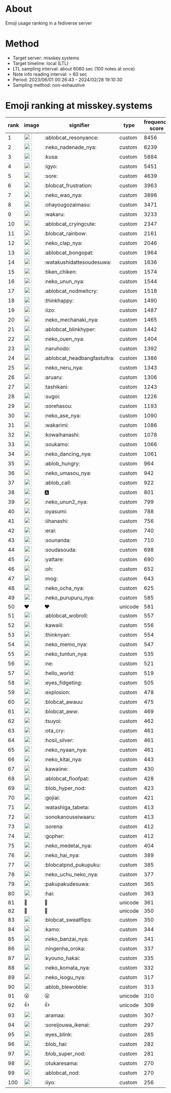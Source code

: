 # About
Emoji usage ranking in a fediverse server

# Method
- Target server: misskey.systems
- Target timeline: local (LTL)
- LTL sampling interval: about 6060 sec (100 notes at once)
- Note info reading interval: > 60 sec
- Period: 2023/06/01 00:26:43 - 2024/02/28 19:10:30 
- Sampling method: non-exhaustive

# Emoji ranking at misskey.systems

|rank|image|signifier|type|frequency score|
|----|----|----|----|----|
|1|<img height="24" src="https://misskey.systems/emoji/ablobcat_resonyance.webp">|:ablobcat_resonyance:|custom|8456|
|2|<img height="24" src="https://misskey.systems/emoji/neko_nadenade_nya.webp">|:neko_nadenade_nya:|custom|6239|
|3|<img height="24" src="https://misskey.systems/emoji/kusa.webp">|:kusa:|custom|5884|
|4|<img height="24" src="https://misskey.systems/emoji/igyo.webp">|:igyo:|custom|5451|
|5|<img height="24" src="https://misskey.systems/emoji/sore.webp">|:sore:|custom|4639|
|6|<img height="24" src="https://misskey.systems/emoji/blobcat_frustration.webp">|:blobcat_frustration:|custom|3963|
|7|<img height="24" src="https://misskey.systems/emoji/neko_wao_nya.webp">|:neko_wao_nya:|custom|3896|
|8|<img height="24" src="https://misskey.systems/emoji/ohayougozaimasu.webp">|:ohayougozaimasu:|custom|3471|
|9|<img height="24" src="https://misskey.systems/emoji/wakaru.webp">|:wakaru:|custom|3233|
|10|<img height="24" src="https://misskey.systems/emoji/ablobcat_cryingcute.webp">|:ablobcat_cryingcute:|custom|2347|
|11|<img height="24" src="https://misskey.systems/emoji/blobcat_rainbow.webp">|:blobcat_rainbow:|custom|2161|
|12|<img height="24" src="https://misskey.systems/emoji/neko_clap_nya.webp">|:neko_clap_nya:|custom|2046|
|13|<img height="24" src="https://misskey.systems/emoji/ablobcat_bongopat.webp">|:ablobcat_bongopat:|custom|1964|
|14|<img height="24" src="https://misskey.systems/emoji/watakushidattesoudesuwa.webp">|:watakushidattesoudesuwa:|custom|1636|
|15|<img height="24" src="https://misskey.systems/emoji/tiken_chiken.webp">|:tiken_chiken:|custom|1574|
|16|<img height="24" src="https://misskey.systems/emoji/neko_unun_nya.webp">|:neko_unun_nya:|custom|1544|
|17|<img height="24" src="https://misskey.systems/emoji/ablobcat_nodmeltcry.webp">|:ablobcat_nodmeltcry:|custom|1518|
|18|<img height="24" src="https://misskey.systems/emoji/thinkhappy.webp">|:thinkhappy:|custom|1490|
|19|<img height="24" src="https://misskey.systems/emoji/iizo.webp">|:iizo:|custom|1487|
|20|<img height="24" src="https://misskey.systems/emoji/neko_mechanaki_nya.webp">|:neko_mechanaki_nya:|custom|1465|
|21|<img height="24" src="https://misskey.systems/emoji/ablobcat_blinkhyper.webp">|:ablobcat_blinkhyper:|custom|1442|
|22|<img height="24" src="https://misskey.systems/emoji/neko_ouen_nya.webp">|:neko_ouen_nya:|custom|1404|
|23|<img height="24" src="https://misskey.systems/emoji/naruhodo.webp">|:naruhodo:|custom|1392|
|24|<img height="24" src="https://misskey.systems/emoji/ablobcat_headbangfastultra.webp">|:ablobcat_headbangfastultra:|custom|1386|
|25|<img height="24" src="https://misskey.systems/emoji/neko_neru_nya.webp">|:neko_neru_nya:|custom|1343|
|26|<img height="24" src="https://misskey.systems/emoji/aruaru.webp">|:aruaru:|custom|1306|
|27|<img height="24" src="https://misskey.systems/emoji/tashikani.webp">|:tashikani:|custom|1243|
|28|<img height="24" src="https://misskey.systems/emoji/sugoi.webp">|:sugoi:|custom|1226|
|29|<img height="24" src="https://misskey.systems/emoji/sorehasou.webp">|:sorehasou:|custom|1193|
|30|<img height="24" src="https://misskey.systems/emoji/neko_ase_nya.webp">|:neko_ase_nya:|custom|1090|
|31|<img height="24" src="https://misskey.systems/emoji/wakarimi.webp">|:wakarimi:|custom|1086|
|32|<img height="24" src="https://misskey.systems/emoji/kowaihanashi.webp">|:kowaihanashi:|custom|1078|
|33|<img height="24" src="https://misskey.systems/emoji/soukamo.webp">|:soukamo:|custom|1066|
|34|<img height="24" src="https://misskey.systems/emoji/neko_dancing_nya.webp">|:neko_dancing_nya:|custom|1061|
|35|<img height="24" src="https://misskey.systems/emoji/ablob_hungry.webp">|:ablob_hungry:|custom|964|
|36|<img height="24" src="https://misskey.systems/emoji/neko_umasou_nya.webp">|:neko_umasou_nya:|custom|942|
|37|<img height="24" src="https://misskey.systems/emoji/ablob_call.webp">|:ablob_call:|custom|922|
|38|<img height="24" src="https://misskey.systems/emoji/a.webp">|:a:|custom|801|
|39|<img height="24" src="https://misskey.systems/emoji/neko_unun2_nya.webp">|:neko_unun2_nya:|custom|799|
|40|<img height="24" src="https://misskey.systems/emoji/oyasumi.webp">|:oyasumi:|custom|788|
|41|<img height="24" src="https://misskey.systems/emoji/iihanashi.webp">|:iihanashi:|custom|756|
|42|<img height="24" src="https://misskey.systems/emoji/erai.webp">|:erai:|custom|740|
|43|<img height="24" src="https://misskey.systems/emoji/sounanda.webp">|:sounanda:|custom|710|
|44|<img height="24" src="https://misskey.systems/emoji/soudasouda.webp">|:soudasouda:|custom|698|
|45|<img height="24" src="https://misskey.systems/emoji/yattare.webp">|:yattare:|custom|690|
|46|<img height="24" src="https://misskey.systems/emoji/oh.webp">|:oh:|custom|652|
|47|<img height="24" src="https://misskey.systems/emoji/mog.webp">|:mog:|custom|643|
|48|<img height="24" src="https://misskey.systems/emoji/neko_ocha_nya.webp">|:neko_ocha_nya:|custom|625|
|49|<img height="24" src="https://misskey.systems/emoji/neko_purupuru_nya.webp">|:neko_purupuru_nya:|custom|585|
|50|❤|❤|unicode|581|
|51|<img height="24" src="https://misskey.systems/emoji/ablobcat_wobroll.webp">|:ablobcat_wobroll:|custom|557|
|52|<img height="24" src="https://misskey.systems/emoji/kawaiii.webp">|:kawaiii:|custom|556|
|53|<img height="24" src="https://misskey.systems/emoji/thinknyan.webp">|:thinknyan:|custom|554|
|54|<img height="24" src="https://misskey.systems/emoji/neko_memo_nya.webp">|:neko_memo_nya:|custom|547|
|55|<img height="24" src="https://misskey.systems/emoji/neko_tuntun_nya.webp">|:neko_tuntun_nya:|custom|535|
|56|<img height="24" src="https://misskey.systems/emoji/ne.webp">|:ne:|custom|521|
|57|<img height="24" src="https://misskey.systems/emoji/hello_world.webp">|:hello_world:|custom|519|
|58|<img height="24" src="https://misskey.systems/emoji/eyes_fidgeting.webp">|:eyes_fidgeting:|custom|505|
|59|<img height="24" src="https://misskey.systems/emoji/explosion.webp">|:explosion:|custom|478|
|60|<img height="24" src="https://misskey.systems/emoji/blobcat_awauu.webp">|:blobcat_awauu:|custom|475|
|61|<img height="24" src="https://misskey.systems/emoji/blobcat_aww.webp">|:blobcat_aww:|custom|469|
|62|<img height="24" src="https://misskey.systems/emoji/tsuyoi.webp">|:tsuyoi:|custom|462|
|63|<img height="24" src="https://misskey.systems/emoji/ota_cry.webp">|:ota_cry:|custom|461|
|64|<img height="24" src="https://misskey.systems/emoji/hosii_silver.webp">|:hosii_silver:|custom|461|
|65|<img height="24" src="https://misskey.systems/emoji/neko_nyaan_nya.webp">|:neko_nyaan_nya:|custom|461|
|66|<img height="24" src="https://misskey.systems/emoji/neko_kitai_nya.webp">|:neko_kitai_nya:|custom|443|
|67|<img height="24" src="https://misskey.systems/emoji/kawaiine.webp">|:kawaiine:|custom|430|
|68|<img height="24" src="https://misskey.systems/emoji/ablobcat_floofpat.webp">|:ablobcat_floofpat:|custom|428|
|69|<img height="24" src="https://misskey.systems/emoji/blob_hyper_nod.webp">|:blob_hyper_nod:|custom|423|
|70|<img height="24" src="https://misskey.systems/emoji/gojiai.webp">|:gojiai:|custom|421|
|71|<img height="24" src="https://misskey.systems/emoji/watashiga_tabeta.webp">|:watashiga_tabeta:|custom|413|
|72|<img height="24" src="https://misskey.systems/emoji/sonokanouseiwaaru.webp">|:sonokanouseiwaaru:|custom|413|
|73|<img height="24" src="https://misskey.systems/emoji/sorena.webp">|:sorena:|custom|412|
|74|<img height="24" src="https://misskey.systems/emoji/gopher.webp">|:gopher:|custom|412|
|75|<img height="24" src="https://misskey.systems/emoji/neko_medetai_nya.webp">|:neko_medetai_nya:|custom|404|
|76|<img height="24" src="https://misskey.systems/emoji/neko_hai_nya.webp">|:neko_hai_nya:|custom|389|
|77|<img height="24" src="https://misskey.systems/emoji/blobcatpnd_pukupuku.webp">|:blobcatpnd_pukupuku:|custom|385|
|78|<img height="24" src="https://misskey.systems/emoji/neko_uchu_neko_nya.webp">|:neko_uchu_neko_nya:|custom|377|
|79|<img height="24" src="https://misskey.systems/emoji/pakupakudesuwa.webp">|:pakupakudesuwa:|custom|365|
|80|<img height="24" src="https://misskey.systems/emoji/hai.webp">|:hai:|custom|363|
|81|🎉|🎉|unicode|361|
|82|🍗|🍗|unicode|350|
|83|<img height="24" src="https://misskey.systems/emoji/blobcat_sweatflips.webp">|:blobcat_sweatflips:|custom|350|
|84|<img height="24" src="https://misskey.systems/emoji/kamo.webp">|:kamo:|custom|344|
|85|<img height="24" src="https://misskey.systems/emoji/neko_banzai_nya.webp">|:neko_banzai_nya:|custom|341|
|86|<img height="24" src="https://misskey.systems/emoji/ningenha_oroka.webp">|:ningenha_oroka:|custom|337|
|87|<img height="24" src="https://misskey.systems/emoji/kyouno_hakai.webp">|:kyouno_hakai:|custom|335|
|88|<img height="24" src="https://misskey.systems/emoji/neko_komata_nya.webp">|:neko_komata_nya:|custom|332|
|89|<img height="24" src="https://misskey.systems/emoji/neko_isogu_nya.webp">|:neko_isogu_nya:|custom|317|
|90|<img height="24" src="https://misskey.systems/emoji/ablob_blewobble.webp">|:ablob_blewobble:|custom|313|
|91|😮|😮|unicode|310|
|92|👍|👍|unicode|309|
|93|<img height="24" src="https://misskey.systems/emoji/aramaa.webp">|:aramaa:|custom|307|
|94|<img height="24" src="https://misskey.systems/emoji/soreijouwa_ikenai.webp">|:soreijouwa_ikenai:|custom|297|
|95|<img height="24" src="https://misskey.systems/emoji/eyes_blink.webp">|:eyes_blink:|custom|285|
|96|<img height="24" src="https://misskey.systems/emoji/blob_hai.webp">|:blob_hai:|custom|282|
|97|<img height="24" src="https://misskey.systems/emoji/blob_super_nod.webp">|:blob_super_nod:|custom|281|
|98|<img height="24" src="https://misskey.systems/emoji/otukaresama.webp">|:otukaresama:|custom|270|
|99|<img height="24" src="https://misskey.systems/emoji/ablobcat_nod.webp">|:ablobcat_nod:|custom|270|
|100|<img height="24" src="https://misskey.systems/emoji/iiyo.webp">|:iiyo:|custom|256|
